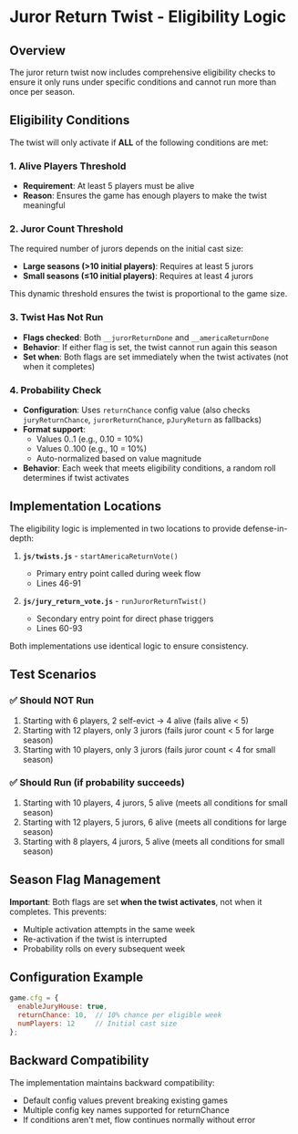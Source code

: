 # Juror Return Twist - Eligibility Logic

## Overview
The juror return twist now includes comprehensive eligibility checks to ensure it only runs under specific conditions and cannot run more than once per season.

## Eligibility Conditions

The twist will only activate if **ALL** of the following conditions are met:

### 1. Alive Players Threshold
- **Requirement**: At least 5 players must be alive
- **Reason**: Ensures the game has enough players to make the twist meaningful

### 2. Juror Count Threshold
The required number of jurors depends on the initial cast size:
- **Large seasons (>10 initial players)**: Requires at least 5 jurors
- **Small seasons (≤10 initial players)**: Requires at least 4 jurors

This dynamic threshold ensures the twist is proportional to the game size.

### 3. Twist Has Not Run
- **Flags checked**: Both `__jurorReturnDone` and `__americaReturnDone`
- **Behavior**: If either flag is set, the twist cannot run again this season
- **Set when**: Both flags are set immediately when the twist activates (not when it completes)

### 4. Probability Check
- **Configuration**: Uses `returnChance` config value (also checks `juryReturnChance`, `jurorReturnChance`, `pJuryReturn` as fallbacks)
- **Format support**: 
  - Values 0..1 (e.g., 0.10 = 10%)
  - Values 0..100 (e.g., 10 = 10%)
  - Auto-normalized based on value magnitude
- **Behavior**: Each week that meets eligibility conditions, a random roll determines if twist activates

## Implementation Locations

The eligibility logic is implemented in two locations to provide defense-in-depth:

1. **`js/twists.js`** - `startAmericaReturnVote()`
   - Primary entry point called during week flow
   - Lines 46-91

2. **`js/jury_return_vote.js`** - `runJurorReturnTwist()`
   - Secondary entry point for direct phase triggers
   - Lines 60-93

Both implementations use identical logic to ensure consistency.

## Test Scenarios

### ✅ Should NOT Run
1. Starting with 6 players, 2 self-evict → 4 alive (fails alive < 5)
2. Starting with 12 players, only 3 jurors (fails juror count < 5 for large season)
3. Starting with 10 players, only 3 jurors (fails juror count < 4 for small season)

### ✅ Should Run (if probability succeeds)
1. Starting with 10 players, 4 jurors, 5 alive (meets all conditions for small season)
2. Starting with 12 players, 5 jurors, 6 alive (meets all conditions for large season)
3. Starting with 8 players, 4 jurors, 5 alive (meets all conditions for small season)

## Season Flag Management

**Important**: Both flags are set **when the twist activates**, not when it completes. This prevents:
- Multiple activation attempts in the same week
- Re-activation if the twist is interrupted
- Probability rolls on every subsequent week

## Configuration Example

```javascript
game.cfg = {
  enableJuryHouse: true,
  returnChance: 10,  // 10% chance per eligible week
  numPlayers: 12     // Initial cast size
};
```

## Backward Compatibility

The implementation maintains backward compatibility:
- Default config values prevent breaking existing games
- Multiple config key names supported for returnChance
- If conditions aren't met, flow continues normally without error
